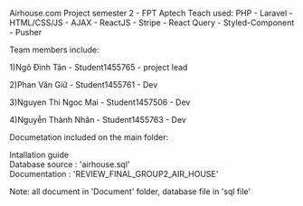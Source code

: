Airhouse.com
Project semester 2 - FPT Aptech Teach used: PHP - Laravel - HTML/CSS/JS - AJAX - ReactJS - Stripe - React Query - Styled-Component - Pusher

Team members include:

1)Ngô Đình Tân - Student1455765 - project lead

2)Phan Văn Giữ - Student1455761  - Dev

3)Nguyen Thi Ngoc Mai - Student1457506  - Dev

4)Nguyễn Thành Nhân - Student1455763  - Dev

Documetation included on the main folder:

Intallation guide <br/>
Database source : 'airhouse.sql' <br/>
Documentation : 'REVIEW_FINAL_GROUP2_AIR_HOUSE' <br/>


Note: all document in 'Document' folder, database file in 'sql file'

